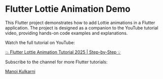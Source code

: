 # Flutter Lottie Animation Demo

This Flutter project demonstrates how to add Lottie animations in a Flutter application. The project is designed as a companion to the YouTube tutorial video, providing hands-on code examples and explanations.

Watch the full tutorial on YouTube:

[💥 Flutter Lottie Animation Tutorial 2025 | Step-by-Step 💡](https://www.youtube.com/watch?v=6QpBjaGqYPg&list=PLmZyfGl34WCZYOogQy6KqeHxN2tzmeDkH&index=24)

Subscribe to the channel for more Flutter tutorials:

[Manoj Kulkarni](https://www.youtube.com/c/ManojKulkarni30?sub_confirmation=1)
